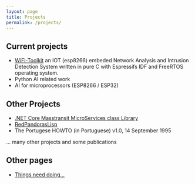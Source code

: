 ```yaml
---
layout: page
title: Projects
permalink: /projects/
---
```

## Current projects

- [WiFi-Toolkit](/projects/wifi_toolkit) an IOT (esp8266) embeded Network Analysis and Intrusion Detection System written in pure C with Espressifs IDF and FreeRTOS operating system.
- Python AI related work
- AI for microprocessors (ESP8266 / ESP32)

## Other Projects

- [.NET Core Masstransit MicroServices class Library](microservices_library.md)
- [RedPandorasLisp](redpandoras_lisp.md)
- The Portugese HOWTO (in Portuguese) v1.0, 14 September 1995 

... many other projects and some publications

## Other pages

- [Things need doing...](/projects/todo)

